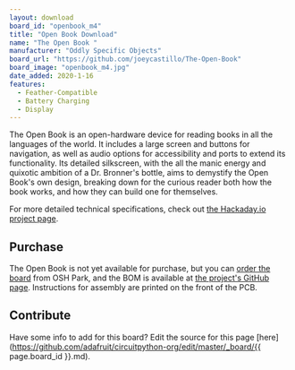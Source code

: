 ```yaml
---
layout: download
board_id: "openbook_m4"
title: "Open Book Download"
name: "The Open Book "
manufacturer: "Oddly Specific Objects"
board_url: "https://github.com/joeycastillo/The-Open-Book"
board_image: "openbook_m4.jpg"
date_added: 2020-1-16
features:
  - Feather-Compatible
  - Battery Charging
  - Display
---
```


The Open Book is an open-hardware device for reading books in all the languages of the world. It includes a large screen and buttons for navigation, as well as audio options for accessibility and ports to extend its functionality. Its detailed silkscreen, with the all the manic energy and quixotic ambition of a Dr. Bronner's bottle, aims to demystify the Open Book's own design, breaking down for the curious reader both how the book works, and how they can build one for themselves.

For more detailed technical specifications, check out [the Hackaday.io project page](https://hackaday.io/project/168761-the-open-book-feather).

## Purchase

The Open Book is not yet available for purchase, but you can [order the board](https://oshpark.com/shared_projects/9h6jn9B1) from OSH Park, and the BOM is available at [the project's GitHub page](https://github.com/joeycastillo/The-Open-Book). Instructions for assembly are printed on the front of the PCB.

## Contribute

Have some info to add for this board? Edit the source for this page [here](https://github.com/adafruit/circuitpython-org/edit/master/_board/{{ page.board_id }}.md).
